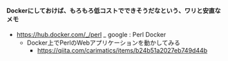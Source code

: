 #### Dockerにしておけば、もろもろ低コストでできそうだなという、ワリと安直なメモ
- https://hub.docker.com/_/perl
_ google : Perl Docker
     - Docker上でPerlのWebアプリケーションを動かしてみる
          - https://qiita.com/carimatics/items/b24b51a2027eb749d44b